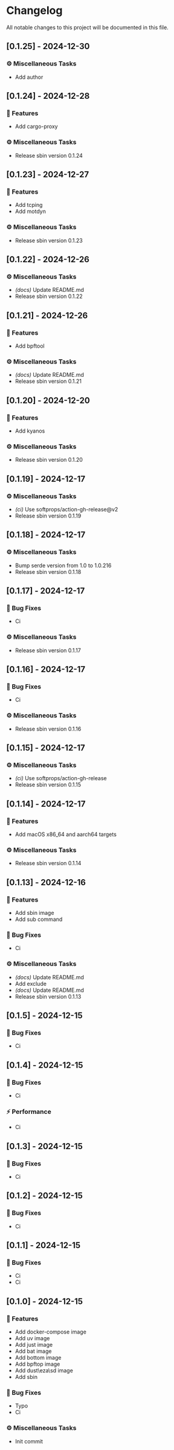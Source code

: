 # Changelog

All notable changes to this project will be documented in this file.

## [0.1.25] - 2024-12-30

### ⚙️ Miscellaneous Tasks

- Add author

## [0.1.24] - 2024-12-28

### 🚀 Features

- Add cargo-proxy

### ⚙️ Miscellaneous Tasks

- Release sbin version 0.1.24

## [0.1.23] - 2024-12-27

### 🚀 Features

- Add tcping
- Add motdyn

### ⚙️ Miscellaneous Tasks

- Release sbin version 0.1.23

## [0.1.22] - 2024-12-26

### ⚙️ Miscellaneous Tasks

- *(docs)* Update README.md
- Release sbin version 0.1.22

## [0.1.21] - 2024-12-26

### 🚀 Features

- Add bpftool

### ⚙️ Miscellaneous Tasks

- *(docs)* Update README.md
- Release sbin version 0.1.21

## [0.1.20] - 2024-12-20

### 🚀 Features

- Add kyanos

### ⚙️ Miscellaneous Tasks

- Release sbin version 0.1.20

## [0.1.19] - 2024-12-17

### ⚙️ Miscellaneous Tasks

- *(ci)* Use softprops/action-gh-release@v2
- Release sbin version 0.1.19

## [0.1.18] - 2024-12-17

### ⚙️ Miscellaneous Tasks

- Bump serde version from 1.0 to 1.0.216
- Release sbin version 0.1.18

## [0.1.17] - 2024-12-17

### 🐛 Bug Fixes

- Ci

### ⚙️ Miscellaneous Tasks

- Release sbin version 0.1.17

## [0.1.16] - 2024-12-17

### 🐛 Bug Fixes

- Ci

### ⚙️ Miscellaneous Tasks

- Release sbin version 0.1.16

## [0.1.15] - 2024-12-17

### ⚙️ Miscellaneous Tasks

- *(ci)* Use softprops/action-gh-release
- Release sbin version 0.1.15

## [0.1.14] - 2024-12-17

### 🚀 Features

- Add macOS x86_64 and aarch64 targets

### ⚙️ Miscellaneous Tasks

- Release sbin version 0.1.14

## [0.1.13] - 2024-12-16

### 🚀 Features

- Add sbin image
- Add sub command

### 🐛 Bug Fixes

- Ci

### ⚙️ Miscellaneous Tasks

- *(docs)* Update README.md
- Add exclude
- *(docs)* Update README.md
- Release sbin version 0.1.13

## [0.1.5] - 2024-12-15

### 🐛 Bug Fixes

- Ci

## [0.1.4] - 2024-12-15

### 🐛 Bug Fixes

- Ci

### ⚡ Performance

- Ci

## [0.1.3] - 2024-12-15

### 🐛 Bug Fixes

- Ci

## [0.1.2] - 2024-12-15

### 🐛 Bug Fixes

- Ci

## [0.1.1] - 2024-12-15

### 🐛 Bug Fixes

- Ci
- Ci

## [0.1.0] - 2024-12-15

### 🚀 Features

- Add docker-compose image
- Add uv image
- Add just image
- Add bat image
- Add bottom image
- Add bpftop image
- Add dust\eza\sd image
- Add sbin

### 🐛 Bug Fixes

- Typo
- Ci

### ⚙️ Miscellaneous Tasks

- Init commit

<!-- generated by git-cliff -->
